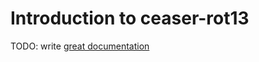 # Introduction to ceaser-rot13

TODO: write [great documentation](http://jacobian.org/writing/what-to-write/)
